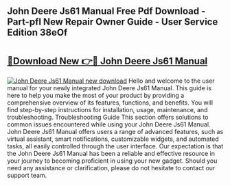 ## John Deere Js61 Manual Free Pdf Download - Part-pfI New Repair Owner Guide - User Service Edition 38eOf

# <h2><a href="http://bc95992.oget.top/?id=John+Deere+Js61+Manual">🔗Download New 👉🔴 John Deere Js61 Manual</a></h2>

[![John Deere Js61 Manual new download](https://i.imgur.com/5g1atiW.png)](http://bc95992.oget.top/?id=John+Deere+Js61+Manual)
Hello and welcome to the user manual for your newly integrated John Deere Js61 Manual. This guide is here to help you make the most of your product by providing a comprehensive overview of its features, functions, and benefits. You will find step-by-step instructions for installation, usage, maintenance, and troubleshooting. Troubleshooting Guide This section offers solutions to common issues encountered while using your John Deere Js61 Manual. John Deere Js61 Manual offers users a range of advanced features, such as virtual assistant, smart notifications, customizable widgets, and automated tasks, all easily controlled through the user interface. Our expectation is that the John Deere Js61 Manual has been a reliable and effective resource in your journey to becoming proficient in using your new gadget. Should you need any assistance or clarification, please do not hesitate to contact our support team.

